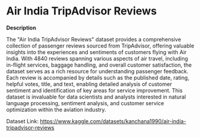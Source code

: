 # Air India TripAdvisor Reviews

**Description**

The "Air India TripAdvisor Reviews" dataset provides a comprehensive collection of passenger reviews sourced from TripAdvisor, offering valuable insights into the experiences and sentiments of customers flying with Air India. With 4840 reviews spanning various aspects of air travel, including in-flight services, baggage handling, and overall customer satisfaction, the dataset serves as a rich resource for understanding passenger feedback. Each review is accompanied by details such as the published date, rating, helpful votes, title, and text, enabling detailed analysis of customer sentiment and identification of key areas for service improvement. This dataset is invaluable for data scientists and analysts interested in natural language processing, sentiment analysis, and customer service optimization within the aviation industry.

Dataset Link: https://www.kaggle.com/datasets/kanchana1990/air-india-tripadvisor-reviews
